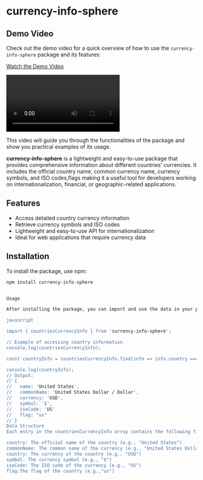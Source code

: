 # currency-info-sphere

## Demo Video

Check out the demo video for a quick overview of how to use the `currency-info-sphere` package and its features:

[Watch the Demo Video](https://raw.githubusercontent.com/zkromeo/CurrencyInfoSphere/master/public/demo-video.mp4)

<video controls>
  <source src="https://raw.githubusercontent.com/zkromeo/CurrencyInfoSphere/master/public/demo-video.mp4" type="video/mp4">
  Your browser does not support the video tag.
</video>

This video will guide you through the functionalities of the package and show you practical examples of its usage.

**currency-info-sphere** is a lightweight and easy-to-use package that provides comprehensive information about different countries' currencies. It includes the official country name, common currency name, currency symbols, and ISO codes,flags making it a useful tool for developers working on internationalization, financial, or geographic-related applications.

## Features

- Access detailed country currency information
- Retrieve currency symbols and ISO codes
- Lightweight and easy-to-use API for internationalization
- Ideal for web applications that require currency data

## Installation

To install the package, use npm:

```bash
npm install currency-info-sphere


Usage

After installing the package, you can import and use the data in your project. Here's a basic example of how to access the currency information:

javascript

import { countriesCurrencyInfo } from 'currency-info-sphere';

// Example of accessing country information
console.log(countriesCurrencyInfo);

const countryInfo = countriesCurrencyInfo.find(info => info.country === 'United States');

console.log(countryInfo);
// Output:
// {
//   name: 'United States',
//   commonName: 'United States Dollar / Dollar',
//   currency: 'USD',
//   symbol: '$',
//   isoCode: 'US'
//   flag: "us"
// }
Data Structure
Each entry in the countriesCurrencyInfo array contains the following fields:

country: The official name of the country (e.g., "United States")
commonName: The common name of the currency (e.g., "United States Dollar / Dollar")
country: The currency of the country (e.g., "USD")
symbol: The currency symbol (e.g., "$")
isoCode: The ISO code of the currency (e.g., "US")
flag:The flag of the country (e.g.,"us")

```
